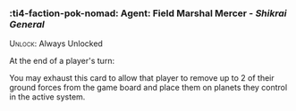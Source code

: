 ### :ti4-faction-pok-nomad: **Agent**: Field Marshal Mercer - _Shikrai General_

<span style="font-variant:small-caps;">Unlock</span>: Always Unlocked

At the end of a player's turn:

You may exhaust this card to allow that player to remove up to 2 of their ground forces from the game board and place them on planets they control in the active system.
